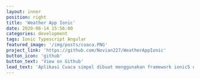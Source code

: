 ```yaml
---
layout: inner
position: right
title: 'Weather App Ionic'
date: 2020-06-14 15:56:00
categories: development
tags: Ionic Typescript Angular
featured_image: '/img/posts/cuaca.PNG'
project_link: 'https://github.com/Novian227/WeatherAppIonic'
button_icon: 'github'
button_text: 'View on Github'
lead_text: 'Aplikasi Cuaca simpel dibuat menggunakan framework ionic5 dan openweathermap API'
---
```

